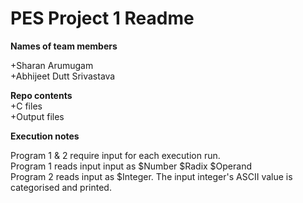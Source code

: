 <h1>PES Project 1 Readme</h1>
<strong>Names of team members</strong>
  <p>+Sharan Arumugam<br>
  +Abhijeet Dutt Srivastava</p>

**Repo contents**<br>
  +C files<br>
  +Output files<br>
  
 **Execution notes**
 <p>Program 1 & 2 require input for each execution run.<br>
 Program 1 reads input input as $Number $Radix $Operand<br>
 Program 2 reads input as $Integer. The input integer's ASCII value is categorised and printed.</p>
